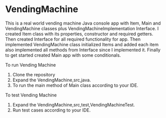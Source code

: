 # VendingMachine

This is a real world vending machine Java console app with Item, Main and VendingMachine classes plus VendingMachineImplementation Interface.
I created Item class with its properties, constructor and required getters.
Then created Interface for all required functionality for app.
Then implemented VendingMachine class initialized Items and added each item also implemented all methods from Interface since I implemented it.
Finally to get started created Main app with some conditionals.

To run Vending Machine
1) Clone the repository 
2) Expand the VendingMachine,src,java.
3) To run the main method of Main class  according to your IDE.

To test Vending Machine
1) Expand the VendingMachine,src,test,VendingMachineTest.
2) Run test cases according to your IDE.

